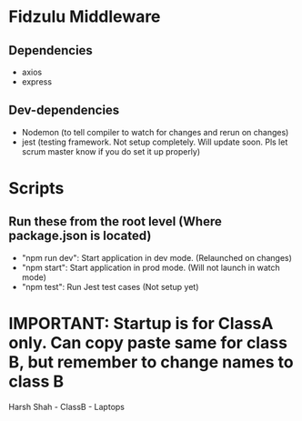 # Fidzulu Middleware

## Dependencies
- axios
- express

## Dev-dependencies
- Nodemon (to tell compiler to watch for changes and rerun on changes)
- jest (testing framework. Not setup completely. Will update soon. Pls let scrum master know if you do set it up properly)

# Scripts
## Run these from the root level (Where package.json is located)
- "npm run dev": Start application in dev mode. (Relaunched on changes)
- "npm start": Start application in prod mode. (Will not launch in watch mode)
- "npm test": Run Jest test cases (Not setup yet)

# IMPORTANT: Startup is for ClassA only. Can copy paste same for class B, but remember to change names to class B


Harsh Shah - ClassB - Laptops
